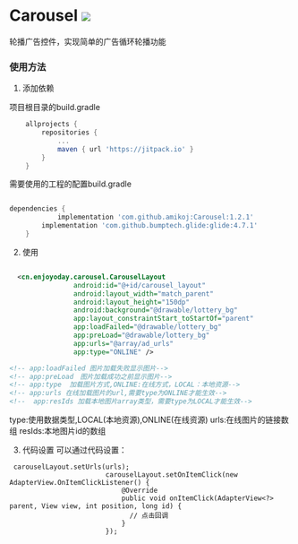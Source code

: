 # Carousel [![](https://jitpack.io/v/amikoj/Carousel.svg)](https://jitpack.io/#amikoj/Carousel)

轮播广告控件，实现简单的广告循环轮播功能

### 使用方法

1. 添加依赖

项目根目录的build.gradle
```groovy
	allprojects {
		repositories {
			...
			maven { url 'https://jitpack.io' }
		}
	}
```

需要使用的工程的配置build.gradle
```groovy

dependencies {
	        implementation 'com.github.amikoj:Carousel:1.2.1'
		implementation 'com.github.bumptech.glide:glide:4.7.1'
	}

```


2. 使用

```xml

  <cn.enjoyoday.carousel.CarouselLayout
                android:id="@+id/carousel_layout"
                android:layout_width="match_parent"
                android:layout_height="150dp"
                android:background="@drawable/lottery_bg"
                app:layout_constraintStart_toStartOf="parent"
                app:loadFailed="@drawable/lottery_bg"
                app:preLoad="@drawable/lottery_bg"
                app:urls="@array/ad_urls"
                app:type="ONLINE" />

<!-- app:loadFailed 图片加载失败显示图片-->
<!-- app:preLoad　图片加载成功之前显示图片-->
<!-- app:type  加载图片方式,ONLINE:在线方式，LOCAL：本地资源-->
<!-- app:urls 在线加载图片的url,需要type为ONLINE才能生效-->
<!--  app:resIds 加载本地图片array类型，需要type为LOCAL才能生效-->

```

type:使用数据类型,LOCAL(本地资源),ONLINE(在线资源)
urls:在线图片的链接数组
resIds:本地图片id的数组

3. 代码设置
可以通过代码设置：
```
 carouselLayout.setUrls(urls);
                        carouselLayout.setOnItemClick(new AdapterView.OnItemClickListener() {
                            @Override
                            public void onItemClick(AdapterView<?> parent, View view, int position, long id) {
                              // 点击回调
                            }
                        });
```
